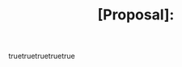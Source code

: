 ---
name: Content Proposal
about: Proposal for new content on Dev.java
title: '[Proposal]: '
labels: proposal
assignees: ''
body:
  - type: markdown
    attributes:
      value: |
        Thank you for showing interest in contributing to Dev.java. Getting your content featured and seen by hundreds of thousands of developers worldwide, and the endorsement of the Java Platform Group, is very exciting but will require some effort.
        Please read this repo's README before submitting a proposal.
  - type: input
    id: request
    attributes:
      label: Request Issue
      description: "Which request issue prompted this proposal?"
      placeholder: "eg Issue #123"
    validations:
      required: false
  - type: input
    id: section
    attributes:
      label: Website Section
      description: "What section will your content be placed?"
      placeholder: "eg Learn --> Tutorials --> Getting to Know the Language"
    validations:
      required: false
  - type: textarea
    id: details
    attributes:
      label: Proposal Details
      description: Please provide an outline of your content
      placeholder: Tell us what you see!
    validations:
      required: true
  - type: textarea
    id: examples
    attributes:
      label: Author References
      description: Please include links to other public content you have created. (If you are a new writer, that is great, just let us know.)
      placeholder: "eg. https://www.mygreatblog.com/"
    validations:
      required: false
---